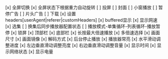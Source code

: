 [x] 全屏切换
[x] 全屏状态下根据重力自动旋转
[ ] 投屏
[ ] 封面
[ ] 小窗播放
[ ] 暂停广告
[ ] 片头广告
[ ] 下载
[x] 设置headers[userAgent|referer|customHeaders]
[x] buffered显示
[x] 显示网速
[x] 选集
[ ] 换集后同步播放器配置状态
[ ] 播放模式-单集循环-列表循环-播放暂停
[x] 锁屏
[x] 顶部栏
[x] 底部栏
[x] 长按最大倍速播放
[x] 多倍速选择
[x] 画面尺寸
[x] 画面镜像
[x] 解码方式
[x] 后台停止播放
[x] 播放器常亮
[x] 水平滑动调整进度
[x] 左边垂直滑动调整亮度
[x] 右边垂直滑动调整音量
[x] 显示时间
[x] 显示网络状态
[x] 显示电量